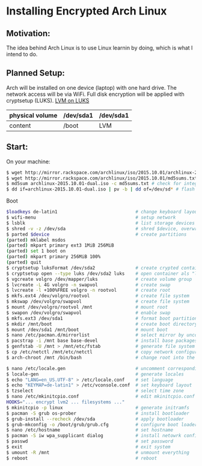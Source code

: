 #  Installing Encrypted Arch Linux
## Motivation:
The idea behind Arch Linux is to use Linux learnin by doing, which is what I intend to do.
## Planned Setup:
Arch will be installed on one device \(laptop\) with one hard drive. The network access will
be via WiFi. Full disk encryption will be applied with cryptsetup \(LUKS\).
[LVM on LUKS](https://wiki.archlinux.org/index.php/Dm-crypt/Encrypting_an_entire_system#LVM_on_LUKS)

physical volume | /dev/sda1     | /dev/sda1
----------------|---------------|----------------
content         | /boot         | LVM

## Start:
On your machine:

```bash
$ wget http://mirror.rackspace.com/archlinux/iso/2015.10.01/archlinux-2015.10.01-dual.iso #get the image
$ wget http://mirror.rackspace.com/archlinux/iso/2015.10.01/md5sums.txt #get the MD5 sums
$ md5sum archlinux-2015.10.01-dual.iso -c md5sums.txt # check for integrity
$ dd if=archlinux-2015.10.01-dual.iso | pv -b | dd of=/dev/sd* # flash to storage device
```
Boot
``` bash
$loadkeys de-latin1                             # change keyboard layout
$ wifi-menu                                     # setup network
$ lsblk                                         # list storage devices
$ shred -v -z /dev/sda                          # shred $device, overwrite with zeros
$ parted $device                                # create partitions
(parted) mklabel msdos
(parted) mkpart primary ext3 1MiB 256MiB
(parted) set 1 boot on
(parted) mkpart primary 256MiB 100%
(parted) quit
$ cryptsetup luksFormat /dev/sda2               # create crypted contaienr
$ cryptsetup open --type luks /dev/sda2 luks    # open container als "luks"
$ vgcreate volgro /dev/mapper/luks              # create volume group
$ lvcreate -L 4G volgro -n swapvol              # create swap
$ lvcreate -l +100%FREE volgro -n rootvol       # create root
$ mkfs.ext4 /dev/volgro/rootvol                 # create file system
$ mkswap /dev/volgro/swapvol                    # create file system
$ mount /dev/volgro/rootvol /mnt                # mount root
$ swapon /dev/volgro/swapvol                    # enable swap
$ mkfs.ext3 /dev/sda1                           # format boot partition
$ mkdir /mnt/boot                               # create boot directory
$ mount /dev/sda1 /mnt/boot                     # mount boot
$ nano /etc/pacman.d/mirrorlist                 # select mirror by uncommenting
$ pacstrap -i /mnt base base-devel              # install base packages
$ genfstab -U /mnt > /mnt/etc/fstab             # generate file system table with universally unique indentifiers
$ cp /etc/netctl /mnt/etc/netctl                # copy network configuration
$ arch-chroot /mnt /bin/bash                    # change root into the new system

$ nano /etc/locale.gen                          # uncomment correspondign locales
$ locale-gen                                    # generate locales
$ echo "LANG=en_US.UTF-8" > /etc/locale.conf    # set language
$ echo "KEYMAP=de-latin1" > /etc/vconsole.conf  # set keyboard layout
$ tzselect                                      # select time zone
$ nano /etc/mkinitcpio.conf                     # edit mkinitcpio.conf
HOOKS="... encrypt lvm2 ... filesystems ..."
$ mkinitcpio -p linux                           # generate initramfs
$ pacman -S grub os-prober                      # install bootloader
$ grub-install --recheck /dev/sda               # apply bootloader
$ grub-mkconfig -o /boot/grub/grub.cfg          # configure boot loader
$ nano /etc/hostname                            # set hostname
$ pacman -S iw wpa_supplicant dialog            # install netowrk config toosl
$ passwd                                        # set password
$ exit                                          # exit system
$ umount -R /mnt                                # unmount everything
$ reboot                                        # reboot
```

